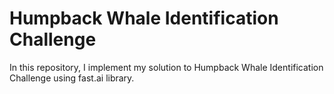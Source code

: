 # Humpback Whale Identification Challenge 
In this repository, I implement my solution to Humpback Whale Identification Challenge using fast.ai library.